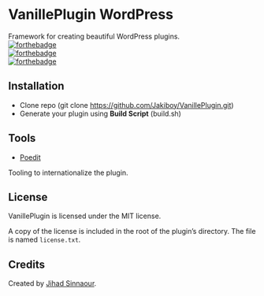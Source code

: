 # VanillePlugin WordPress

Framework for creating beautiful WordPress plugins.<br>
[![forthebadge](https://forthebadge.com/images/badges/built-with-wordpress.svg)](https://fr.wordpress.org/)<br>
[![forthebadge](https://forthebadge.com/images/badges/as-seen-on-tv.svg)](https://fr.wordpress.org/)<br>
[![forthebadge](https://forthebadge.com/images/badges/makes-people-smile.svg)](https://fr.wordpress.org/)

## Installation

- Clone repo (git clone https://github.com/Jakiboy/VanillePlugin.git)
- Generate your plugin using **Build Script** (build.sh)

## Tools

* [Poedit](http://www.poedit.net/)

Tooling to internationalize the plugin.

## License

VanillePlugin is licensed under the MIT license.

A copy of the license is included in the root of the plugin’s directory. The file is named `license.txt`.

## Credits

Created by [Jihad Sinnaour](https://info.jihadsinnaour.com/).
